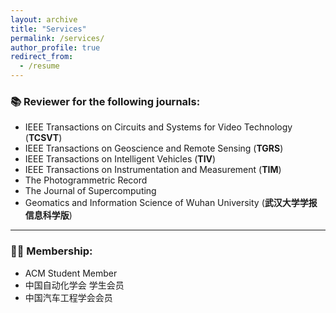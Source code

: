 ```yaml
---
layout: archive
title: "Services"
permalink: /services/
author_profile: true
redirect_from:
  - /resume
---
```

### 📚 **Reviewer for the following journals**:
- IEEE Transactions on Circuits and Systems for Video Technology (**TCSVT**)
- IEEE Transactions on Geoscience and Remote Sensing (**TGRS**)
- IEEE Transactions on Intelligent Vehicles (**TIV**)
- IEEE Transactions on Instrumentation and Measurement (**TIM**)
- The Photogrammetric Record
- The Journal of Supercomputing
- Geomatics and Information Science of Wuhan University (**武汉大学学报信息科学版**)

---

### 🧑‍💼 **Membership**:
- ACM Student Member
- 中国自动化学会 学生会员
- 中国汽车工程学会会员